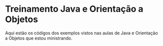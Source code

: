 # Treinamento Java e Orientação a Objetos

Aqui estão os códigos dos exemplos vistos nas aulas de Java e Orientação a Objetos que estou ministrando.
